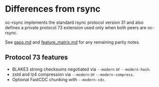 # Differences from rsync

oc-rsync implements the standard rsync protocol version 31 and also defines a
private protocol 73 extension used only when both peers are oc-rsync.

See [gaps.md](gaps.md) and [feature_matrix.md](feature_matrix.md) for any remaining parity notes.

## Protocol 73 features

- BLAKE3 strong checksums negotiated via `--modern` or `--modern-hash`.
- zstd and lz4 compression via `--modern` or `--modern-compress`.
- Optional FastCDC chunking with `--modern-cdc`.
